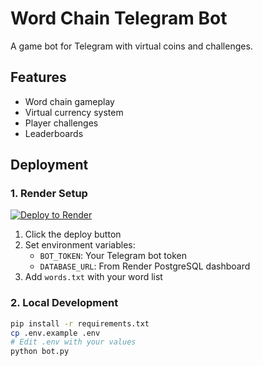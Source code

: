 # Word Chain Telegram Bot

A game bot for Telegram with virtual coins and challenges.

## Features
- Word chain gameplay
- Virtual currency system
- Player challenges
- Leaderboards

## Deployment

### 1. Render Setup
[![Deploy to Render](https://render.com/images/deploy-to-render-button.svg)](https://render.com/deploy)

1. Click the deploy button
2. Set environment variables:
   - `BOT_TOKEN`: Your Telegram bot token
   - `DATABASE_URL`: From Render PostgreSQL dashboard
3. Add `words.txt` with your word list

### 2. Local Development
```bash
pip install -r requirements.txt
cp .env.example .env
# Edit .env with your values
python bot.py
